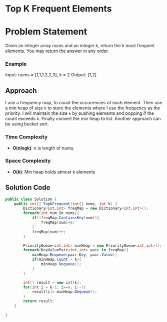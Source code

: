 # Top K Frequent Elements

# Problem Statement
Given an integer array nums and an integer k, return the k most frequent elements. You may return the answer in any order.

### Example
Input: nums = [1,1,1,2,2,3], k = 2
Output: [1,2]

## Approach
I use a frequency map, to count the occurrences of each element. Then use a min heap of size `k` to store the elements where I use the frequency as the priority. I will maintain the size `k` by pushing elements and popping if the count exceeds `k`. Finally convert the min heap to list. Another approach can be using bucket sort.
### Time Complexity
- **O(nlogk)**: n is length of nums. 
### Space Complexity
- **O(k)**: Min heap holds atmost k elements

## Solution Code
```C#
public class Solution {
    public int[] TopKFrequent(int[] nums, int k) {
        Dictionary<int,int> freqMap = new Dictionary<int,int>();
        foreach(int num in nums){
            if(!freqMap.ContainsKey(num)){
                freqMap[num]=0;
            }
            freqMap[num]++;
        }

        PriorityQueue<int,int> minHeap = new PriorityQueue<int,int>();
        foreach(KeyValuePair<int,int> pair in freqMap){
            minHeap.Enqueue(pair.Key, pair.Value);
            if(minHeap.Count > k){
                minHeap.Dequeue();
            }
        }

        int[] result = new int[k];
        for(int i = k-1; i>=0; i--){
            result[i]= minHeap.Dequeue();
        }
        return result;
    }

}